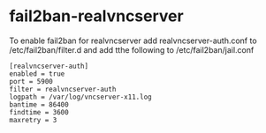 # fail2ban-realvncserver

To enable fail2ban for realvncserver add realvncserver-auth.conf to /etc/fail2ban/filter.d
and add tthe following to /etc/fail2ban/jail.conf
```
[realvncserver-auth]
enabled = true
port = 5900
filter = realvncserver-auth
logpath = /var/log/vncserver-x11.log        
bantime = 86400
findtime = 3600
maxretry = 3
```


